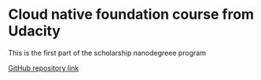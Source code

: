 # Cloud native foundation course from Udacity

This is the first part of the scholarship nanodegreee program

[GitHub repository link](https://github.com/udacity/nd064_course_1)
